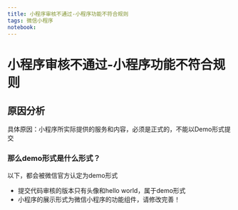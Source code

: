 ```yaml
---
title: 小程序审核不通过-小程序功能不符合规则
tags: 微信小程序
notebook:
---
```

# 小程序审核不通过-小程序功能不符合规则
## 原因分析
具体原因：小程序所实际提供的服务和内容，必须是正式的，不能以Demo形式提交
### 那么demo形式是什么形式？
以下，都会被微信官方认定为demo形式

- 提交代码审核的版本只有头像和hello world，属于demo形式
- 小程序的展示形式为微信小程序的功能组件，请修改完善！




